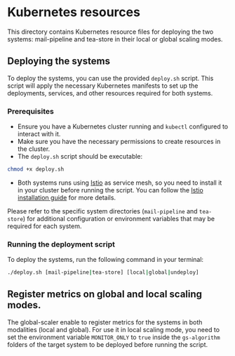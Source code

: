 # Kubernetes resources

This directory contains Kubernetes resource files for deploying the two systems: mail-pipeline and tea-store in their local or global scaling modes.

## Deploying the systems
To deploy the systems, you can use the provided `deploy.sh` script. This script will apply the necessary Kubernetes manifests to set up the deployments, services, and other resources required for both systems.

### Prerequisites
- Ensure you have a Kubernetes cluster running and `kubectl` configured to interact with it.
- Make sure you have the necessary permissions to create resources in the cluster.
- The `deploy.sh` script should be executable:

```bash
chmod +x deploy.sh
``` 
- Both systems runs using [Istio](https://istio.io/latest/docs/setup/getting-started/) as service mesh, so you need to install it in your cluster before running the script. You can follow the [Istio installation guide](https://istio.io/latest/docs/setup/install/) for more details.

Please refer to the specific system directories (`mail-pipeline` and `tea-store`) for additional configuration or environment variables that may be required for each system.


### Running the deployment script
To deploy the systems, run the following command in your terminal:

```bash
./deploy.sh [mail-pipeline|tea-store] [local|global|undeploy]
```

## Register metrics on global and local scaling modes.
The global-scaler enable to register metrics for the systems in both modalities (local and global). For use it in local scaling mode, you need to set the environment variable `MONITOR_ONLY` to `true` inside the `gs-algorithm` folders of the target system to be deployed before running the script.
